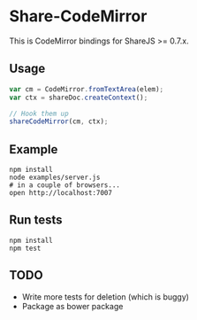 # Share-CodeMirror

This is CodeMirror bindings for ShareJS >= 0.7.x.

## Usage

```javascript
var cm = CodeMirror.fromTextArea(elem);
var ctx = shareDoc.createContext();

// Hook them up
shareCodeMirror(cm, ctx);
```

## Example

```
npm install
node examples/server.js
# in a couple of browsers...
open http://localhost:7007
```

## Run tests

```
npm install
npm test
```

## TODO

* Write more tests for deletion (which is buggy)
* Package as bower package

